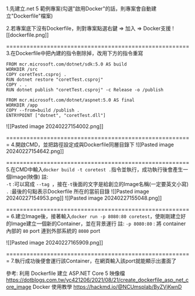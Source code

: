 1.先建立.net 5 範例專案(勾選"啟用Docker"的話，則專案會自動建立"Dockerfile"檔案)

2.若專案底下沒有Dockerfile，則對專案點選右鍵 => 加入 => Docker支援
![[dockerfile.png]]

======================================================
3.在Dockerfile中把內建的指令刪除掉，改用下方的指令重寫
```
FROM mcr.microsoft.com/dotnet/sdk:5.0 AS build
WORKDIR /src
COPY coretTest.csproj .
RUN dotnet restore "coretTest.csproj"
COPY . .
RUN dotnet publish "coretTest.csproj" -c Release -o /publish

FROM mcr.microsoft.com/dotnet/aspnet:5.0 AS final
WORKDIR /app
COPY --from=build /publish .
ENTRYPOINT ["dotnet", "coretTest.dll"]
```
![[Pasted image 20240227154002.png]]

=======================================================
4.開啟CMD，並把路徑設定成與Dockerfile同層目錄下
![[Pasted image 20240227154642.png]]

======================================================
5.在CMD中輸入`docker build -t coretest .`指令並執行，成功執行後會產生一個Image(映像)
註:  
`-t`  :可以寫成 `--tag `，接在`-t`後面的文字是給創立的Image名稱(一定要英文小寫)
  `.`  :最後的句點表示Dockerfile 所在的當前目錄
![[Pasted image 20240227154953.png]]
![[Pasted image 20240227155048.png]]

=======================================================
6.建立Image後，接著輸入`docker run -p 8080:80 coretest`，使剛剛建立好的Image建立一個新的Container，並在背景運行
註:
`-p 8080:80` :  將 container 內部的 `80` port 連到外部系統的 `8080` port

![[Pasted image 20240227165909.png]]

=======================================================
7.執行成功後便會運行該Container，在網頁輸入該port就能顯示出畫面了


參考:
利用 Dockerfile 建立 ASP.NET Core 5 映像檔
https://dotblogs.com.tw/yc421206/2021/08/21/create_dockerfile_asp_net_core_image
Docker 使用教學
https://hackmd.io/@NCUmsplab/ByZVjKwnD
